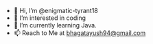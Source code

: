 - 👋 Hi, I’m @enigmatic-tyrant18
- 👀 I’m interested in coding
- 🌱 I’m currently learning Java.
- 📫 Reach to Me at bhagatayush94@gmail.com
